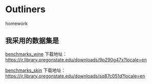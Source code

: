 # Outliners
homework

## 我采用的数据集是


[benchmarks_wine](https://ir.library.oregonstate.edu/downloads/9p290g47x?locale=en)
下载地址：https://ir.library.oregonstate.edu/downloads/9p290g47x?locale=en

[benchmarks_skin](https://ir.library.oregonstate.edu/downloads/sq87c051d?locale=en)
下载地址：https://ir.library.oregonstate.edu/downloads/sq87c051d?locale=en
